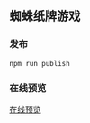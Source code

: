 ## 蜘蛛纸牌游戏

### 发布

```shell
npm run publish
```

### 在线预览

[在线预览](https://novlan1.github.io/canvas-game/packages/game-solitaire/docs/index.html)

